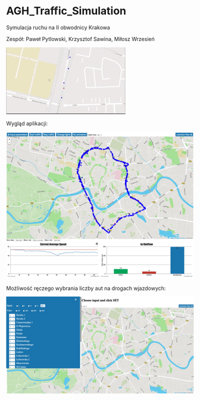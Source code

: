 # AGH_Traffic_Simulation

Symulacja ruchu na II obwodnicy Krakowa

Zespół: Paweł Pytlowski, Krzysztof Sawina, Miłosz Wrzesień

![Farmers Market Finder Demo](doc/demo/demo.gif)

Wygląd aplikacji:

![picture](doc/demo/zrzutAplikacji.png)

Możliwość ręczego wybrania liczby aut na drogach wjazdowych:

![picture](doc/demo/zrzut2.png)

